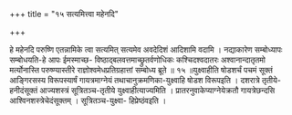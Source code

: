 +++
title = "१५ सत्यमित्त्वा महेनदि"

+++

हे महेनदि परुष्णि एतन्नामिके त्वा सत्यमित् सत्यमेव अवदेदिशं आदिशामि वदामि । नद्याकारेण सम्बोध्यापः सम्बोधयति-हे आपः ईमस्माच्छ- विष्ठाद्बलवत्तमाच्छ्रुतर्वणोधिकः कश्चिदश्वदातरः अश्वानान्दातृतमो मर्त्योनास्ति परुष्ण्यास्तीरे राज्ञोश्वमेधप्रतिग्रहात्तां सम्बोध्य ब्रूते ॥ १५ ॥युक्ष्वाहीति षोडशर्चं पचमं सूक्तं आङ्गिरसस्य विरूपस्यार्षं गायत्रमाग्नेयं तथाचानुक्रमणिका-युक्ष्वाहि षोडश विरूपइति । दशरात्रे तृतीये- हनीदंसूक्तं आज्यशस्त्रं सूत्रितञ्च-तृतीये युक्ष्वाहीत्याज्यमिति । प्रातरनुवाकेप्याग्नेयेक्रतौ गायत्रेछन्दसि आश्विनशस्त्रेचेदंसूक्तम् । सूत्रितञ्च-युक्ष्वा- हिप्रेष्ठंवइति ।